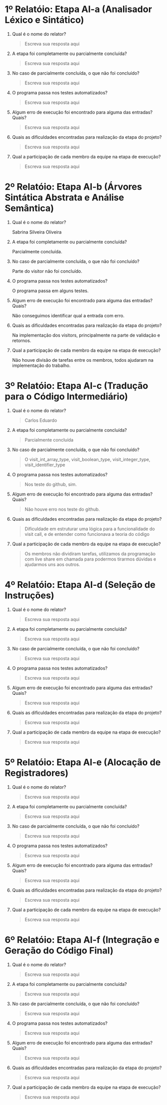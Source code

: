 # 1º Relatóio: Etapa AI-a (Analisador Léxico e Sintático)

1. Qual é o nome do relator?

    > Escreva sua resposta aqui

2. A etapa foi completamente ou parcialmente concluída?

    > Escreva sua resposta aqui

3. No caso de parcialmente concluída, o que não foi concluído?

    > Escreva sua resposta aqui

4. O programa passa nos testes automatizados?
    
    > Escreva sua resposta aqui

5. Algum erro de execução foi encontrado para alguma das entradas? Quais?
    
    > Escreva sua resposta aqui

6. Quais as dificuldades encontradas para realização da etapa do projeto?
    
    > Escreva sua resposta aqui

7. Qual a participação de cada membro da equipe na etapa de execução?
    
    > Escreva sua resposta aqui


# 2º Relatóio: Etapa AI-b (Árvores Sintática Abstrata e Análise Semântica)

1. Qual é o nome do relator?

    Sabrina Silveira Oliveira

2. A etapa foi completamente ou parcialmente concluída?

    Parcialmente concluída.

3. No caso de parcialmente concluída, o que não foi concluído?

    Parte do visitor não foi concluído.

4. O programa passa nos testes automatizados?
    
    O programa passa em alguns testes.

5. Algum erro de execução foi encontrado para alguma das entradas? Quais?
    
    Não conseguimos identificar qual a entrada com erro.

6. Quais as dificuldades encontradas para realização da etapa do projeto?
    
    Na implementação dos visitors, principalmente na parte de validação e retornos. 

7. Qual a participação de cada membro da equipe na etapa de execução?
    
      Não houve divisão de tarefas entre os membros, todos ajudaram na implementação do trabalho. 


# 3º Relatóio: Etapa AI-c (Tradução para o Código Intermediário)

1. Qual é o nome do relator?

    > Carlos Eduardo
2. A etapa foi completamente ou parcialmente concluída?

    > Parcialmente concluída

3. No caso de parcialmente concluída, o que não foi concluído?

    > O visit_int_array_type, visit_boolean_type, visit_integer_type, visit_identifier_type

4. O programa passa nos testes automatizados?
    
    > Nos teste do github, sim.

5. Algum erro de execução foi encontrado para alguma das entradas? Quais?
    
    > Não houve erro nos teste do github.

6. Quais as dificuldades encontradas para realização da etapa do projeto?
    
    > Dificuldade em estruturar uma lógica para a funcionalidade do visit call, e de entender como funcionava a teoria do código

7. Qual a participação de cada membro da equipe na etapa de execução?
    
    > Os membros não dividiram tarefas, utilizamos da programação com live share em chamada para podermos tirarmos dúvidas e ajudarmos uns aos outros.

# 4º Relatóio: Etapa AI-d (Seleção de Instruções)

1. Qual é o nome do relator?

    > Escreva sua resposta aqui

2. A etapa foi completamente ou parcialmente concluída?

    > Escreva sua resposta aqui

3. No caso de parcialmente concluída, o que não foi concluído?

    > Escreva sua resposta aqui

4. O programa passa nos testes automatizados?
    
    > Escreva sua resposta aqui

5. Algum erro de execução foi encontrado para alguma das entradas? Quais?
    
    > Escreva sua resposta aqui

6. Quais as dificuldades encontradas para realização da etapa do projeto?
    
    > Escreva sua resposta aqui

7. Qual a participação de cada membro da equipe na etapa de execução?
    
    > Escreva sua resposta aqui


# 5º Relatóio: Etapa AI-e (Alocação de Registradores)

1. Qual é o nome do relator?

    > Escreva sua resposta aqui

2. A etapa foi completamente ou parcialmente concluída?

    > Escreva sua resposta aqui

3. No caso de parcialmente concluída, o que não foi concluído?

    > Escreva sua resposta aqui

4. O programa passa nos testes automatizados?
    
    > Escreva sua resposta aqui

5. Algum erro de execução foi encontrado para alguma das entradas? Quais?
    
    > Escreva sua resposta aqui

6. Quais as dificuldades encontradas para realização da etapa do projeto?
    
    > Escreva sua resposta aqui

7. Qual a participação de cada membro da equipe na etapa de execução?
    
    > Escreva sua resposta aqui


# 6º Relatóio: Etapa AI-f (Integração e Geração do Código Final)

1. Qual é o nome do relator?

    > Escreva sua resposta aqui

2. A etapa foi completamente ou parcialmente concluída?

    > Escreva sua resposta aqui

3. No caso de parcialmente concluída, o que não foi concluído?

    > Escreva sua resposta aqui

4. O programa passa nos testes automatizados?
    
    > Escreva sua resposta aqui

5. Algum erro de execução foi encontrado para alguma das entradas? Quais?
    
    > Escreva sua resposta aqui

6. Quais as dificuldades encontradas para realização da etapa do projeto?
    
    > Escreva sua resposta aqui

7. Qual a participação de cada membro da equipe na etapa de execução?
    
    > Escreva sua resposta aqui
